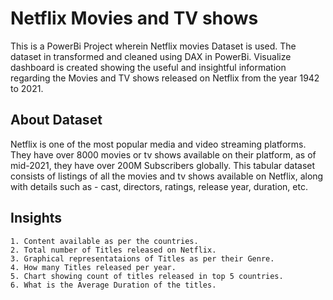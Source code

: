
# Netflix Movies and TV shows

This is a PowerBi Project wherein Netflix movies Dataset is used. The dataset in transformed and cleaned using DAX in PowerBi. Visualize dashboard is created showing the useful and insightful information regarding the Movies and TV shows released on Netflix from the year 1942 to 2021. 


## About Dataset

Netflix is one of the most popular media and video streaming platforms. They have over 8000 movies or tv shows available on their platform, as of mid-2021, they have over 200M Subscribers globally. This tabular dataset consists of listings of all the movies and tv shows available on Netflix, along with details such as - cast, directors, ratings, release year, duration, etc.


## Insights
    1. Content available as per the countries.
    2. Total number of Titles released on Netflix.
    3. Graphical representataions of Titles as per their Genre.
    4. How many Titles released per year.
    5. Chart showing count of titles released in top 5 countries.
    6. What is the Average Duration of the titles.


